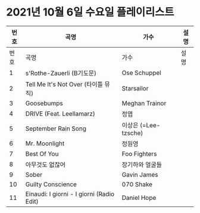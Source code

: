 # 2021년 10월 6일 수요일 플레이리스트

| 번호 | 곡명 | 가수 | 설명 |
|------|------|------|------|
| 번호 | 곡명 | 가수 | 설명 |
| 1 | s'Rothe-Zauerli (B기도문) | Ose Schuppel |  |
| 2 | Tell Me It's Not Over (타이틀 뮤직) | Starsailor |  |
| 3 | Goosebumps | Meghan Trainor |  |
| 4 | DRIVE (Feat. Leellamarz) | 정엽 |  |
| 5 | September Rain Song | 이상은 (=Lee-tzsche) |  |
| 6 | Mr. Moonlight | 정원영 |  |
| 7 | Best Of You | Foo Fighters |  |
| 8 | 아무것도 없잖어 | 장기하와 얼굴들 |  |
| 9 | Sober | Gavin James |  |
| 10 | Guilty Conscience | 070 Shake |  |
| 11 | Einaudi: I giorni - I giorni (Radio Edit) | Daniel Hope |  |
